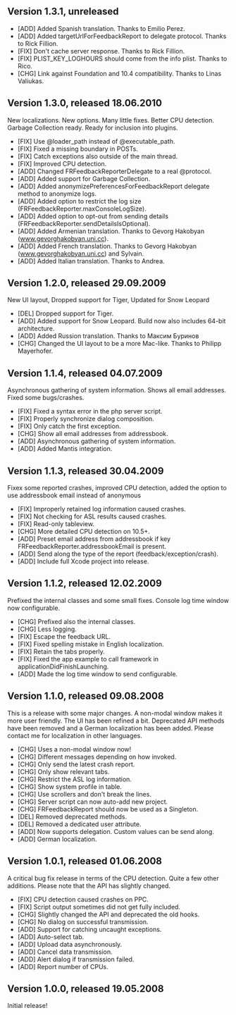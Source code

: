 ## Version 1.3.1, unreleased
* [ADD] Added Spanish translation. Thanks to Emilio Perez.
* [ADD] Added targetUrlForFeedbackReport to delegate protocol. Thanks to Rick Fillion.
* [FIX] Don't cache server response. Thanks to Rick Fillion.
* [FIX] PLIST_KEY_LOGHOURS should come from the info plist. Thanks to Rico.
* [CHG] Link against Foundation and 10.4 compatibility. Thanks to Linas Valiukas.


## Version 1.3.0, released 18.06.2010

New localizations. New options. Many little fixes. Better CPU detection.
Garbage Collection ready. Ready for inclusion into plugins.

* [FIX] Use @loader_path instead of @executable_path.
* [FIX] Fixed a missing boundary in POSTs.
* [FIX] Catch exceptions also outside of the main thread.
* [FIX] Improved CPU detection.
* [ADD] Changed FRFeedbackReporterDelegate to a real @protocol.
* [ADD] Added support for Garbage Collection.
* [ADD] Added anonymizePreferencesForFeedbackReport delegate method to anonymize logs.
* [ADD] Added option to restrict the log size (FRFeedbackReporter.maxConsoleLogSize).
* [ADD] Added option to opt-out from sending details (FRFeedbackReporter.sendDetailsIsOptional).
* [ADD] Added Armenian translation. Thanks to Gevorg Hakobyan (www.gevorghakobyan.uni.cc).
* [ADD] Added French translation. Thanks to Gevorg Hakobyan (www.gevorghakobyan.uni.cc) and Sylvain.
* [ADD] Added Italian translation. Thanks to Andrea.


## Version 1.2.0, released 29.09.2009

New UI layout, Dropped support for Tiger, Updated for Snow Leopard

* [DEL] Dropped support for Tiger.
* [ADD] Added support for Snow Leopard. Build now also includes 64-bit architecture.
* [ADD] Added Russion translation. Thanks to Максим Буринов
* [CHG] Changed the UI layout to be a more Mac-like. Thanks to Philipp Mayerhofer.


## Version 1.1.4, released 04.07.2009

Asynchronous gathering of system information. Shows all email addresses. Fixed some bugs/crashes.

* [FIX] Fixed a syntax error in the php server script.
* [FIX] Properly synchronize dialog composition.
* [FIX] Only catch the first exception.
* [CHG] Show all email addresses from addressbook.
* [ADD] Asynchronous gathering of system information.
* [ADD] Added Mantis integration.


## Version 1.1.3, released 30.04.2009

Fixex some reported crashes, improved CPU detection, added the option to use
addressbook email instead of anonymous

* [FIX] Improperly retained log information caused crashes.
* [FIX] Not checking for ASL results caused crashes.
* [FIX] Read-only tableview.
* [CHG] More detailed CPU detection on 10.5+.
* [ADD] Preset email address from addressbook if key FRFeedbackReporter.addressbookEmail is present.
* [ADD] Send along the type of the report (feedback/exception/crash).
* [ADD] Include full Xcode project into release.


## Version 1.1.2, released 12.02.2009

Prefixed the internal classes and some small fixes. Console log time window
now configurable.

* [CHG] Prefixed also the internal classes.
* [CHG] Less logging.
* [FIX] Escape the feedback URL.
* [FIX] Fixed spelling mistake in English localization.
* [FIX] Retain the tabs properly.
* [FIX] Fixed the app example to call framework in applicationDidFinishLaunching.
* [ADD] Made the log time window to send configurable.


## Version 1.1.0, released 09.08.2008

This is a release with some major changes. A non-modal window makes it more
user friendly. The UI has been refined a bit. Deprecated API methods have been
removed and a German localization has been added. Please contact me for
localization in other languages.

* [CHG] Uses a non-modal window now!
* [CHG] Different messages depending on how invoked.
* [CHG] Only send the latest crash report.
* [CHG] Only show relevant tabs.
* [CHG] Restrict the ASL log information.
* [CHG] Show system profile in table.
* [CHG] Use scrollers and don't break the lines.
* [CHG] Server script can now auto-add new project.
* [CHG] FRFeedbackReport should now be used as a Singleton.
* [DEL] Removed deprecated methods.
* [DEL] Removed a dedicated user attribute.
* [ADD] Now supports delegation. Custom values can be send along.
* [ADD] German localization.


## Version 1.0.1, released 01.06.2008

A critical bug fix release in terms of the CPU detection. Quite a few other
additions. Please note that the API has slightly changed.

* [FIX] CPU detection caused crashes on PPC.
* [FIX] Script output sometimes did not get fully included.
* [CHG] Slightly changed the API and deprecated the old hooks.
* [CHG] No dialog on successful transmission.
* [ADD] Support for catching uncaught exceptions.
* [ADD] Auto-select tab.
* [ADD] Upload data asynchronously.
* [ADD] Cancel data transmission.
* [ADD] Alert dialog if transmission failed.
* [ADD] Report number of CPUs.


## Version 1.0.0, released 19.05.2008

Initial release!